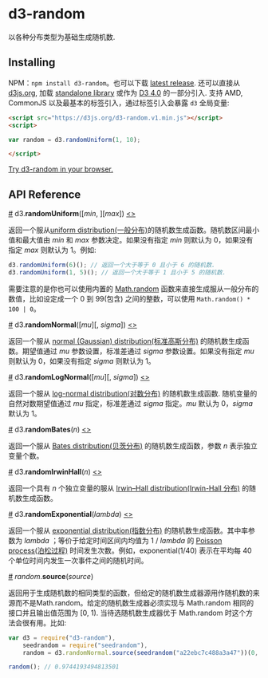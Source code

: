 # d3-random

以各种分布类型为基础生成随机数.

## Installing

NPM：`npm install d3-random`。也可以下载 [latest release](https://github.com/d3/d3-random/releases/latest). 还可以直接从 [d3js.org](https://d3js.org), 加载 [standalone library](https://d3js.org/d3-random.v1.min.js) 或作为 [D3 4.0](https://github.com/d3/d3) 的一部分引入. 支持 AMD, CommonJS 以及最基本的标签引入，通过标签引入会暴露  `d3` 全局变量:

```html
<script src="https://d3js.org/d3-random.v1.min.js"></script>
<script>

var random = d3.randomUniform(1, 10);

</script>
```

[Try d3-random in your browser.](https://runkit.com/npm/d3-random)

## API Reference

<a name="randomUniform" href="#randomUniform">#</a> d3.<b>randomUniform</b>([<i>min</i>, ][<i>max</i>]) [<>](https://github.com/d3/d3-random/blob/master/src/uniform.js "Source")

返回一个服从[uniform distribution(一般分布)](https://en.wikipedia.org/wiki/Uniform_distribution_\(continuous\))的随机数生成函数。随机数区间最小值和最大值由 *min* 和 *max* 参数决定。如果没有指定 *min* 则默认为 0，如果没有指定 *max* 则默认为 1。例如:

```js
d3.randomUniform(6)(); // 返回一个大于等于 0 且小于 6 的随机数.
d3.randomUniform(1, 5)(); // 返回一个大于等于 1 且小于 5 的随机数.
```

需要注意的是你也可以使用内置的 [Math.random](https://developer.mozilla.org/en-US/docs/JavaScript/Reference/Global_Objects/Math/random) 函数来直接生成服从一般分布的数值，比如设定成一个 0 到 99(包含) 之间的整数，可以使用 `Math.random() * 100 | 0`。

<a name="randomNormal" href="#randomNormal">#</a> d3.<b>randomNormal</b>([<i>mu</i>][, <i>sigma</i>]) [<>](https://github.com/d3/d3-random/blob/master/src/normal.js "Source")

返回一个服从 [normal (Gaussian) distribution(标准高斯分布)](https://en.wikipedia.org/wiki/Normal_distribution) 的随机数生成函数。期望值通过 *mu* 参数设置，标准差通过 *sigma* 参数设置。如果没有指定 *mu* 则默认为 0，如果没有指定 *sigma* 则默认为 1。

<a name="randomLogNormal" href="#randomLogNormal">#</a> d3.<b>randomLogNormal</b>([<i>mu</i>][, <i>sigma</i>]) [<>](https://github.com/d3/d3-random/blob/master/src/logNormal.js "Source")

返回一个服从 [log-normal distribution(对数分布)](https://en.wikipedia.org/wiki/Log-normal_distribution) 的随机数生成函数. 随机变量的自然对数期望值通过 *mu* 指定，标准差通过 *sigma* 指定。*mu* 默认为 0，*sigma* 默认为 1。

<a name="randomBates" href="#randomBates">#</a> d3.<b>randomBates</b>(<i>n</i>) [<>](https://github.com/d3/d3-random/blob/master/src/bates.js "Source")

返回一个服从 [Bates distribution(贝茨分布)](https://en.wikipedia.org/wiki/Bates_distribution) 的随机数生成函数，参数 *n* 表示独立变量个数。

<a name="randomIrwinHall" href="#randomIrwinHall">#</a> d3.<b>randomIrwinHall</b>(<i>n</i>) [<>](https://github.com/d3/d3-random/blob/master/src/irwinHall.js "Source")

返回一个具有 *n* 个独立变量的服从 [Irwin–Hall distribution(Irwin-Hall 分布)](https://en.wikipedia.org/wiki/Irwin–Hall_distribution) 的随机数生成函数。

<a name="randomExponential" href="#randomExponential">#</a> d3.<b>randomExponential</b>(<i>lambda</i>) [<>](https://github.com/d3/d3-random/blob/master/src/exponential.js "Source")

返回一个服从 [exponential distribution(指数分布)](https://en.wikipedia.org/wiki/Exponential_distribution) 的随机数生成函数。其中率参数为 *lambda* ；等价于给定时间区间内均值为 1 / *lambda* 的 [Poisson process(泊松过程)](https://en.wikipedia.org/wiki/Poisson_point_process) 时间发生次数。例如，exponential(1/40) 表示在平均每 40 个单位时间内发生一次事件之间的随机时间。 

<a name="random_source" href="#random_source">#</a> <i>random</i>.<b>source</b>(<i>source</i>)

返回用于生成随机数的相同类型的函数，但给定的随机数生成器源用作随机数的来源而不是Math.random。给定的随机数生成器必须实现与 Math.random 相同的接口并且输出值范围为 [0, 1). 当待选随机数生成器优于 Math.random 时这个方法会很有用。比如:

```js
var d3 = require("d3-random"),
    seedrandom = require("seedrandom"),
    random = d3.randomNormal.source(seedrandom("a22ebc7c488a3a47"))(0, 1);

random(); // 0.9744193494813501
```
